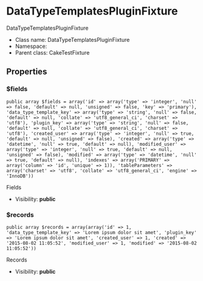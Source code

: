DataTypeTemplatesPluginFixture
===============

DataTypeTemplatesPluginFixture




* Class name: DataTypeTemplatesPluginFixture
* Namespace: 
* Parent class: CakeTestFixture





Properties
----------


### $fields

    public array $fields = array('id' => array('type' => 'integer', 'null' => false, 'default' => null, 'unsigned' => false, 'key' => 'primary'), 'data_type_template_key' => array('type' => 'string', 'null' => false, 'default' => null, 'collate' => 'utf8_general_ci', 'charset' => 'utf8'), 'plugin_key' => array('type' => 'string', 'null' => false, 'default' => null, 'collate' => 'utf8_general_ci', 'charset' => 'utf8'), 'created_user' => array('type' => 'integer', 'null' => true, 'default' => null, 'unsigned' => false), 'created' => array('type' => 'datetime', 'null' => true, 'default' => null), 'modified_user' => array('type' => 'integer', 'null' => true, 'default' => null, 'unsigned' => false), 'modified' => array('type' => 'datetime', 'null' => true, 'default' => null), 'indexes' => array('PRIMARY' => array('column' => 'id', 'unique' => 1)), 'tableParameters' => array('charset' => 'utf8', 'collate' => 'utf8_general_ci', 'engine' => 'InnoDB'))

Fields



* Visibility: **public**


### $records

    public array $records = array(array('id' => 1, 'data_type_template_key' => 'Lorem ipsum dolor sit amet', 'plugin_key' => 'Lorem ipsum dolor sit amet', 'created_user' => 1, 'created' => '2015-08-02 11:05:52', 'modified_user' => 1, 'modified' => '2015-08-02 11:05:52'))

Records



* Visibility: **public**



